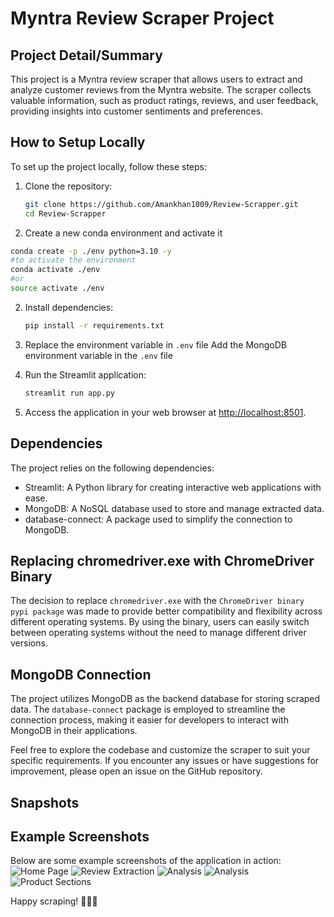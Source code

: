# Myntra Review Scraper Project

## Project Detail/Summary

This project is a Myntra review scraper that allows users to extract and analyze customer reviews from the Myntra website. The scraper collects valuable information, such as product ratings, reviews, and user feedback, providing insights into customer sentiments and preferences.

## How to Setup Locally

To set up the project locally, follow these steps:

1. Clone the repository:
   ```bash
   git clone https://github.com/Amankhan1009/Review-Scrapper.git
   cd Review-Scrapper
   ```

2. Create a new conda environment and activate it
```bash
conda create -p ./env python=3.10 -y
#to activate the environment
conda activate ./env 
#or 
source activate ./env
```

2. Install dependencies:
   ```bash
   pip install -r requirements.txt
   ```

3. Replace the environment variable in `.env` file
    Add the MongoDB environment variable in the `.env` file

4. Run the Streamlit application:
   ```bash
   streamlit run app.py
   ```

5. Access the application in your web browser at [http://localhost:8501](http://localhost:8501).

## Dependencies

The project relies on the following dependencies:

- Streamlit: A Python library for creating interactive web applications with ease.
- MongoDB: A NoSQL database used to store and manage extracted data.
- database-connect: A package used to simplify the connection to MongoDB.

## Replacing chromedriver.exe with ChromeDriver Binary

The decision to replace `chromedriver.exe` with the `ChromeDriver binary pypi package` was made to provide better compatibility and flexibility across different operating systems. By using the binary, users can easily switch between operating systems without the need to manage different driver versions.

## MongoDB Connection

The project utilizes MongoDB as the backend database for storing scraped data. The `database-connect` package is employed to streamline the connection process, making it easier for developers to interact with MongoDB in their applications.

Feel free to explore the codebase and customize the scraper to suit your specific requirements. If you encounter any issues or have suggestions for improvement, please open an issue on the GitHub repository.


## Snapshots
## Example Screenshots

Below are some example screenshots of the application in action:
![Home Page](<img width="1918" height="861" alt="image" src="https://github.com/user-attachments/assets/c6dc8d4c-2ee2-43fc-b7a5-177699bdd255" />
)
![Review Extraction](<img width="1918" height="859" alt="image" src="https://github.com/user-attachments/assets/36ee92f8-3c43-4a0f-94be-9b1f25d3b37a" />
)
![Analysis](<img width="1919" height="848" alt="image" src="https://github.com/user-attachments/assets/cee9732d-34b8-48fe-ac79-b747810c6b93" />
)
![Analysis](<img width="1919" height="864" alt="image" src="https://github.com/user-attachments/assets/d9675f1d-462e-4eee-8288-57690e44c914" />
)
![Product Sections](<img width="1758" height="860" alt="image" src="https://github.com/user-attachments/assets/bf1a15bb-6363-4300-892f-631918303032" />
)

Happy scraping! 🕵️‍♂️🚀
